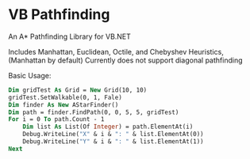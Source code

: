 
# VB Pathfinding
An A* Pathfinding Library for VB.NET

Includes Manhattan, Euclidean, Octile, and Chebyshev Heuristics, (Manhattan by default)
Currently does not support diagonal pathfinding

Basic Usage:
```vb
Dim gridTest As Grid = New Grid(10, 10)
gridTest.SetWalkable(0, 1, Fale)
Dim finder As New AStarFinder()
Dim path = finder.FindPath(0, 0, 5, 5, gridTest)
For i = 0 To path.Count - 1
    Dim list As List(Of Integer) = path.ElementAt(i)
    Debug.WriteLine("X" & i & ": " & list.ElementAt(0))
    Debug.WriteLine("Y" & i & ": " & list.ElementAt(1))
Next
```
